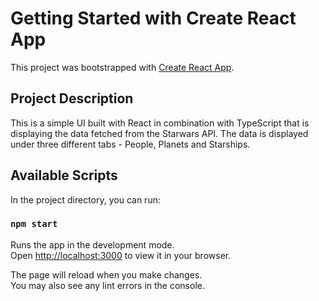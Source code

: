 # Getting Started with Create React App

This project was bootstrapped with [Create React App](https://github.com/facebook/create-react-app).

## Project Description

This is a simple UI built with React in combination with TypeScript that is displaying the data fetched from the Starwars API. The data is displayed under three different tabs - People, Planets and Starships.

## Available Scripts

In the project directory, you can run:

### `npm start`

Runs the app in the development mode.\
Open [http://localhost:3000](http://localhost:3000) to view it in your browser.

The page will reload when you make changes.\
You may also see any lint errors in the console.
